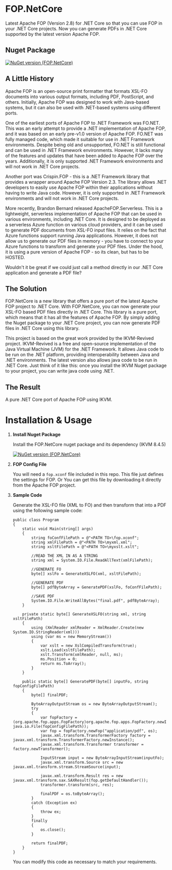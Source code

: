 # FOP.NetCore
Latest Apache FOP (Version 2.8) for .NET Core so that you can use FOP in your .NET Core projects.
Now you can generate PDFs in .NET Core supported by the latest version Apache FOP.

## Nuget Package
[![NuGet version (FOP.NetCore)](https://img.shields.io/nuget/v/FOP.NetCore.svg?style=flat-square)](https://www.nuget.org/packages/FOP.NetCore/)

## A Little History
Apache FOP is an open-source print formatter that formats XSL-FO documents into various output formats, including PDF, PostScript, and others. Initially, Apache FOP was designed to work with Java-based systems, but it can also be used with .NET-based systems using different ports.

One of the earliest ports of Apache FOP to .NET Framework was FO.NET. This was an early attempt to provide a .NET implementation of Apache FOP, and it was based on an early pre-v1.0 version of Apache FOP. FO.NET was fully managed code, which made it suitable for use in .NET Framework environments. Despite being old and unsupported, FO.NET is still functional and can be used in .NET Framework environments. However, it lacks many of the features and updates that have been added to Apache FOP over the years. Additionally, it is only supported .NET Framework environments and will not work in .NET Core projects.

Another port was Crispin.FOP - this is a .NET Framework library that provides a wrapper around Apache FOP Version 2.3. The library allows .NET developers to easily use Apache FOP within their applications without having to write Java code. However, it is only supported in .NET Framework environments and will not work in .NET Core projects.

More recently, Brandon Bernard released ApacheFOP.Serverless. This is a lightweight, serverless implementation of Apache FOP that can be used in various environments, including .NET Core. It is designed to be deployed as a serverless Azure function on various cloud providers, and it can be used to generate PDF documents from XSL-FO input files. It relies on the fact that Azure functions support running Java applications. However, it does not allow us to generate our PDF files in memory - you have to connect to your Azure functions to transform and generate your PDF files. Under the hood, it is using a pure version of Apache FOP - so its clean, but has to be HOSTED.

Wouldn't it be great if we could just call a method directly in our .NET Core application and generate a PDF file?


## The Solution
FOP.NetCore is a new library that offers a pure port of the latest Apache FOP project to .NET Core. With FOP.NetCore, you can now generate your XSL-FO based PDF files directly in .NET Core. This library is a pure port, which means that it has all the features of Apache FOP. By simply adding the Nuget package to your .NET Core project, you can now generate PDF files in .NET Core using this library.

This project is based on the great work provided by the IKVM-Revived project. IKVM-Revived is a free and open-source implementation of the Java Virtual Machine (JVM) for the .NET Framework. It allows Java code to be run on the .NET platform, providing interoperability between Java and .NET environments. The latest version also allows java code to be run in .NET Core. Just think of it like this: once you install the IKVM Nuget package to your project, you can write java code using .NET.

## The Result
A pure .NET Core port of Apache FOP using IKVM.


# Installation & Usage
1. **Install Nuget Package** 

    Install the FOP.NetCore nuget package and its dependency (IKVM 8.4.5)

    [![NuGet version (FOP.NetCore)](https://img.shields.io/nuget/v/FOP.NetCore.svg?style=flat-square)](https://www.nuget.org/packages/FOP.NetCore/)

2. **FOP Config File** 

    You will need a `fop.xconf` file included in this repo. This file just defines the settings for FOP. Or You can get this file by downloading it directly from the Apache FOP project.

3. **Sample Code**

    Generate the XSL-FO file (XML to FO) and then transform that into a PDF using the following sample code:

    ```
    public class Program
    {
        static void Main(string[] args)
        {
            string foConfFilePath = @"<PATH TO>\fop.xconf";
            string xmlFilePath = @"<PATH TO>\myxml.xml";
            string xsltFilePath = @"<PATH TO>\myxslt.xslt";

            //READ THE XML IN AS A STRING
            string xml = System.IO.File.ReadAllText(xmlFilePath);

            //GENERATE FO
            byte[] xslFo = GenerateXSLFO(xml, xsltFilePath);

            //GENERATE PDF
            byte[] pdfByteArray = GeneratePDF(xslFo, foConfFilePath);

            //SAVE PDF
            System.IO.File.WriteAllBytes("final.pdf", pdfByteArray);
        }

        private static byte[] GenerateXSLFO(string xml, string xsltFilePath)
        {
            using (XmlReader xmlReader = XmlReader.Create(new System.IO.StringReader(xml)))
            using (var ms = new MemoryStream())
            {
                var xslt = new XslCompiledTransform(true);
                xslt.Load(xsltFilePath);
                xslt.Transform(xmlReader, null, ms);
                ms.Position = 0;
                return ms.ToArray();
            }
        }

        public static byte[] GeneratePDF(byte[] inputFo, string fopConfigFilePath)
        {
            byte[] finalPDF;

            ByteArrayOutputStream os = new ByteArrayOutputStream();
            try
            {
                var fopFactory = (org.apache.fop.apps.FopFactory)org.apache.fop.apps.FopFactory.newInstance(new java.io.File(fopConfigFilePath));
                var fop = fopFactory.newFop("application/pdf", os);
                javax.xml.transform.TransformerFactory factory = javax.xml.transform.TransformerFactory.newInstance();
                javax.xml.transform.Transformer transformer = factory.newTransformer();

                InputStream input = new ByteArrayInputStream(inputFo);
                javax.xml.transform.Source src = new javax.xml.transform.stream.StreamSource(input);

                javax.xml.transform.Result res = new javax.xml.transform.sax.SAXResult(fop.getDefaultHandler());
                transformer.transform(src, res);

                finalPDF = os.toByteArray();
            }
            catch (Exception ex)
            {
                throw ex;
            }
            finally
            {
                os.close();
            }

            return finalPDF;
        }
    }
    ```

    You can modify this code as necessary to match your requirements.
